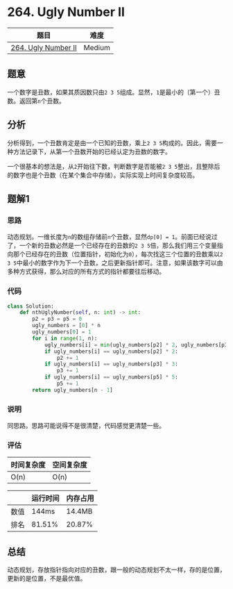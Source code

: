 # 264. Ugly Number II

| 题目 | 难度 |
| ---- | ---- |
| [264. Ugly Number II](https://leetcode.com/problems/ugly-number-ii/) | Medium |

## 题意

一个数字是丑数，如果其质因数只由`2 3 5`组成。显然，`1`是最小的（第一个）丑数。返回第`n`个丑数。

## 分析

分析得到，一个丑数肯定是由一个已知的丑数，乘上`2 3 5`构成的。因此，需要一种方法记录下，从第一个丑数开始的已经认定为丑数的数字。

一个很基本的想法是，从`2`开始往下数，判断数字是否能被`2 3 5`整出，且整除后的数字也是个丑数（在某个集合中存储）。实际实现上时间复杂度较高。

## 题解1

### 思路

动态规划。一维长度为`n`的数组存储前`n`个丑数，显然`dp[0] = 1`。前面已经说过了，一个新的丑数必然是一个已经存在的丑数的`2 3 5`倍，那么我们用三个变量指向那个已经存在的丑数（位置指针，初始化为`0`），每次找这三个位置的丑数乘以`2 3 5`中最小的数字作为下一个丑数，之后更新指针即可。注意，如果该数字可以由多种方式获得，那么对应的所有方式的指针都要往后移动。

### 代码

```python
class Solution:
    def nthUglyNumber(self, n: int) -> int:
        p2 = p3 = p5 = 0
        ugly_numbers = [0] * n
        ugly_numbers[0] = 1
        for i in range(1, n):
            ugly_numbers[i] = min(ugly_numbers[p2] * 2, ugly_numbers[p3] * 3, ugly_numbers[p5] * 5)
            if ugly_numbers[i] == ugly_numbers[p2] * 2:
                p2 += 1
            if ugly_numbers[i] == ugly_numbers[p3] * 3:
                p3 += 1
            if ugly_numbers[i] == ugly_numbers[p5] * 5:
                p5 += 1
        return ugly_numbers[n - 1]
```

### 说明

同思路。思路可能说得不是很清楚，代码感觉更清楚一些。

### 评估

| 时间复杂度 | 空间复杂度 |
| ---- | ---- |
| O(n) | O(n) |

| | 运行时间 | 内存占用 |
| ---- | ---- | ---- |
| 数值 | 144ms | 14.4MB |
| 排名 | 81.51% | 20.87% |

## 总结

动态规划，存放指针指向对应的丑数，跟一般的动态规划不太一样，存的是位置，更新的是位置，不是最优值。
